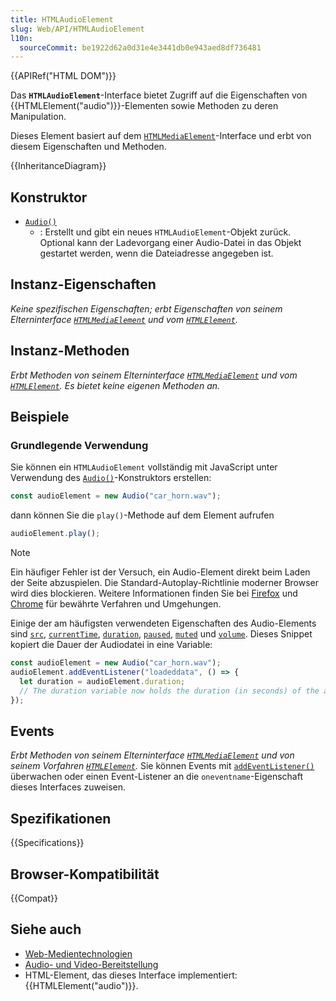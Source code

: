 ```yaml
---
title: HTMLAudioElement
slug: Web/API/HTMLAudioElement
l10n:
  sourceCommit: be1922d62a0d31e4e3441db0e943aed8df736481
---
```


{{APIRef("HTML DOM")}}

Das **`HTMLAudioElement`**-Interface bietet Zugriff auf die Eigenschaften von {{HTMLElement("audio")}}-Elementen sowie Methoden zu deren Manipulation.

Dieses Element basiert auf dem [`HTMLMediaElement`](/de/docs/Web/API/HTMLMediaElement)-Interface und erbt von diesem Eigenschaften und Methoden.

{{InheritanceDiagram}}

## Konstruktor

- [`Audio()`](/de/docs/Web/API/HTMLAudioElement/Audio)
  - : Erstellt und gibt ein neues `HTMLAudioElement`-Objekt zurück. Optional kann der Ladevorgang einer Audio-Datei in das Objekt gestartet werden, wenn die Dateiadresse angegeben ist.

## Instanz-Eigenschaften

_Keine spezifischen Eigenschaften; erbt Eigenschaften von seinem Elterninterface [`HTMLMediaElement`](/de/docs/Web/API/HTMLMediaElement) und vom [`HTMLElement`](/de/docs/Web/API/HTMLElement)._

## Instanz-Methoden

_Erbt Methoden von seinem Elterninterface [`HTMLMediaElement`](/de/docs/Web/API/HTMLMediaElement) und vom [`HTMLElement`](/de/docs/Web/API/HTMLElement). Es bietet keine eigenen Methoden an._

## Beispiele

### Grundlegende Verwendung

Sie können ein `HTMLAudioElement` vollständig mit JavaScript unter Verwendung des [`Audio()`](/de/docs/Web/API/HTMLAudioElement/Audio)-Konstruktors erstellen:

```js
const audioElement = new Audio("car_horn.wav");
```

dann können Sie die `play()`-Methode auf dem Element aufrufen

```js
audioElement.play();
```

> [!NOTE]
> Ein häufiger Fehler ist der Versuch, ein Audio-Element direkt beim Laden der Seite abzuspielen. Die Standard-Autoplay-Richtlinie moderner Browser wird dies blockieren. Weitere Informationen finden Sie bei [Firefox](https://hacks.mozilla.org/2019/02/firefox-66-to-block-automatically-playing-audible-video-and-audio/) und [Chrome](https://developer.chrome.com/blog/autoplay/) für bewährte Verfahren und Umgehungen.

Einige der am häufigsten verwendeten Eigenschaften des Audio-Elements sind [`src`](/de/docs/Web/API/HTMLMediaElement/src), [`currentTime`](/de/docs/Web/API/HTMLMediaElement/currentTime), [`duration`](/de/docs/Web/API/HTMLMediaElement/duration), [`paused`](/de/docs/Web/API/HTMLMediaElement/paused), [`muted`](/de/docs/Web/API/HTMLMediaElement/muted) und [`volume`](/de/docs/Web/API/HTMLMediaElement/volume). Dieses Snippet kopiert die Dauer der Audiodatei in eine Variable:

```js
const audioElement = new Audio("car_horn.wav");
audioElement.addEventListener("loadeddata", () => {
  let duration = audioElement.duration;
  // The duration variable now holds the duration (in seconds) of the audio clip
});
```

## Events

_Erbt Methoden von seinem Elterninterface [`HTMLMediaElement`](/de/docs/Web/API/HTMLMediaElement) und von seinem Vorfahren [`HTMLElement`](/de/docs/Web/API/HTMLElement)._ Sie können Events mit [`addEventListener()`](/de/docs/Web/API/EventTarget/addEventListener) überwachen oder einen Event-Listener an die `oneventname`-Eigenschaft dieses Interfaces zuweisen.

## Spezifikationen

{{Specifications}}

## Browser-Kompatibilität

{{Compat}}

## Siehe auch

- [Web-Medientechnologien](/de/docs/Web/Media)
- [Audio- und Video-Bereitstellung](/de/docs/Web/Media/Guides/Audio_and_video_delivery)
- HTML-Element, das dieses Interface implementiert: {{HTMLElement("audio")}}.
